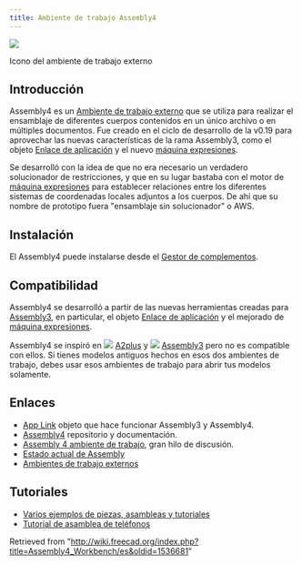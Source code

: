 ```yaml
---
title: Ambiente de trabajo Assembly4
---
```

![](/images/Assembly4_workbench_icon.svg)

Icono del ambiente de trabajo externo

## Introducción

Assembly4 es un [Ambiente de trabajo externo](/External_workbenches/es "External workbenches/es") que se utiliza para realizar el ensamblaje de diferentes cuerpos contenidos en un único archivo o en múltiples documentos. Fue creado en el ciclo de desarrollo de la v0.19 para aprovechar las nuevas características de la rama Assembly3, como el objeto [Enlace de aplicación](/App_Link/es "App Link/es") y el nuevo [máquina expresiones](/Expressions/es "Expressions/es").

Se desarrolló con la idea de que no era necesario un verdadero solucionador de restricciones, y que en su lugar bastaba con el motor de [máquina expresiones](/Expressions/es "Expressions/es") para establecer relaciones entre los diferentes sistemas de coordenadas locales adjuntos a los cuerpos. De ahí que su nombre de prototipo fuera "ensamblaje sin solucionador" o AWS.

## Instalación

El Assembly4 puede instalarse desde el [Gestor de complementos](/Std_AddonMgr/es "Std AddonMgr/es").

## Compatibilidad

Assembly4 se desarrolló a partir de las nuevas herramientas creadas para [Assembly3](/Assembly3_Workbench/es "Assembly3 Workbench/es"), en particular, el objeto [Enlace de aplicación](/App_Link/es "App Link/es") y el mejorado de [máquina expresiones](/Expressions/es "Expressions/es").

Assembly4 se inspiró en ![](/images/A2p_workbench.svg) [A2plus](/A2plus_Workbench/es "A2plus Workbench/es") y ![](/images/Assembly3_workbench_icon.svg) [Assembly3](/Assembly3_Workbench/es "Assembly3 Workbench/es") pero no es compatible con ellos. Si tienes modelos antiguos hechos en esos dos ambientes de trabajo, debes usar esos ambientes de trabajo para abrir tus modelos solamente.

## Enlaces

* [App Link](/App_Link/es "App Link/es") objeto que hace funcionar Assembly3 y Assembly4.
* [Assembly4](https://github.com/Zolko-123/FreeCAD_Assembly4) repositorio y documentación.
* [Assembly 4 ambiente de trabajo](https://forum.freecadweb.org/viewtopic.php?f=20&t=34806), gran hilo de discusión.
* [Estado actual de Assembly](https://forum.freecadweb.org/viewtopic.php?f=20&t=34583)
* [Ambientes de trabajo externos](/External_workbenches/es "External workbenches/es")

## Tutoriales

* [Varios ejemplos de piezas, asambleas y tutoriales](https://github.com/Zolko-123/FreeCAD_Examples)
* [Tutorial de asamblea de teléfonos](https://github.com/thermalling/FreeCADAsm4_TutorialSubassembly/)

Retrieved from "<http://wiki.freecad.org/index.php?title=Assembly4_Workbench/es&oldid=1536681>"